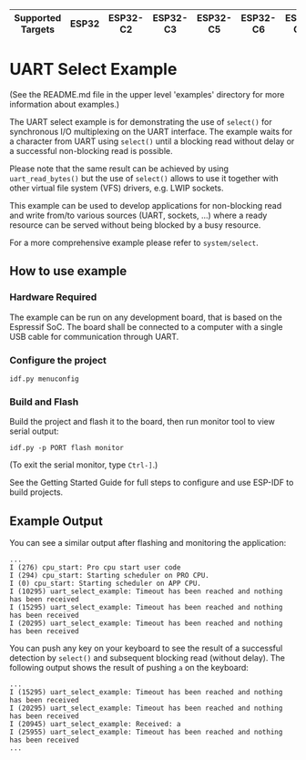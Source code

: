 | Supported Targets | ESP32 | ESP32-C2 | ESP32-C3 | ESP32-C5 | ESP32-C6 | ESP32-C61 | ESP32-H2 | ESP32-P4 | ESP32-S2 | ESP32-S3 |
| ----------------- | ----- | -------- | -------- | -------- | -------- | --------- | -------- | -------- | -------- | -------- |

# UART Select Example

(See the README.md file in the upper level 'examples' directory for more information about examples.)

The UART select example is for demonstrating the use of `select()` for
synchronous I/O multiplexing on the UART interface. The example waits for a
character from UART using `select()` until a blocking read without delay or a
successful non-blocking read is possible.

Please note that the same result can be achieved by using `uart_read_bytes()`
but the use of `select()` allows to use it together with other virtual
file system (VFS) drivers, e.g. LWIP sockets.

This example can be used to develop applications for non-blocking read and write from/to various sources (UART,
sockets, ...) where a ready resource can be served without being blocked by a busy resource.

For a more comprehensive example please refer to `system/select`.

## How to use example

### Hardware Required

The example can be run on any development board, that is based on the Espressif SoC. The board shall be connected to a
computer with a single USB cable for communication through UART.

### Configure the project

```
idf.py menuconfig
```

### Build and Flash

Build the project and flash it to the board, then run monitor tool to view serial output:

```
idf.py -p PORT flash monitor
```

(To exit the serial monitor, type ``Ctrl-]``.)

See the Getting Started Guide for full steps to configure and use ESP-IDF to build projects.

## Example Output

You can see a similar output after flashing and monitoring the application:

```
...
I (276) cpu_start: Pro cpu start user code
I (294) cpu_start: Starting scheduler on PRO CPU.
I (0) cpu_start: Starting scheduler on APP CPU.
I (10295) uart_select_example: Timeout has been reached and nothing has been received
I (15295) uart_select_example: Timeout has been reached and nothing has been received
I (20295) uart_select_example: Timeout has been reached and nothing has been received
```

You can push any key on your keyboard to see the result of a successful detection by `select()` and subsequent
blocking read (without delay). The following output shows the result of pushing `a` on the keyboard:

```
...
I (15295) uart_select_example: Timeout has been reached and nothing has been received
I (20295) uart_select_example: Timeout has been reached and nothing has been received
I (20945) uart_select_example: Received: a
I (25955) uart_select_example: Timeout has been reached and nothing has been received
...
```
